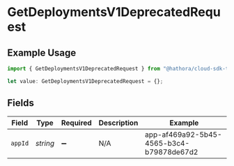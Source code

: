 # GetDeploymentsV1DeprecatedRequest

## Example Usage

```typescript
import { GetDeploymentsV1DeprecatedRequest } from "@hathora/cloud-sdk-typescript/models/operations";

let value: GetDeploymentsV1DeprecatedRequest = {};
```

## Fields

| Field                                    | Type                                     | Required                                 | Description                              | Example                                  |
| ---------------------------------------- | ---------------------------------------- | ---------------------------------------- | ---------------------------------------- | ---------------------------------------- |
| `appId`                                  | *string*                                 | :heavy_minus_sign:                       | N/A                                      | app-af469a92-5b45-4565-b3c4-b79878de67d2 |